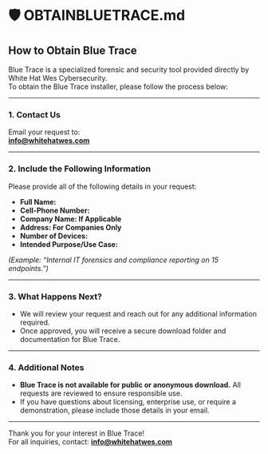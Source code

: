 # 🛡️ OBTAINBLUETRACE.md

## How to Obtain Blue Trace

Blue Trace is a specialized forensic and security tool provided directly by White Hat Wes Cybersecurity.  
To obtain the Blue Trace installer, please follow the process below:

---

### 1. Contact Us

Email your request to:  
**info@whitehatwes.com**

---

### 2. Include the Following Information

Please provide all of the following details in your request:

- **Full Name:**
- **Cell-Phone Number:** 
- **Company Name: If Applicable**  
- **Address: For Companies Only**   
- **Number of Devices:**  
- **Intended Purpose/Use Case:**


*(Example: “Internal IT forensics and compliance reporting on 15 endpoints.”)*

---

### 3. What Happens Next?

- We will review your request and reach out for any additional information required.
- Once approved, you will receive a secure download folder and documentation for Blue Trace.

---

### 4. Additional Notes

- **Blue Trace is not available for public or anonymous download.** All requests are reviewed to ensure responsible use.
- If you have questions about licensing, enterprise use, or require a demonstration, please include those details in your email.

---

Thank you for your interest in Blue Trace!  
For all inquiries, contact: **info@whitehatwes.com**
